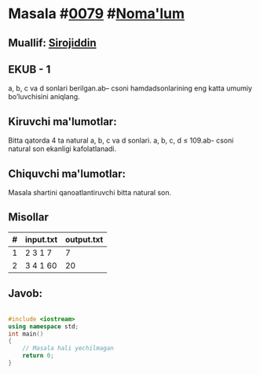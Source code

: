 
<h1>Masala #<a href="https://robocontest.uz/tasks/0079">0079</a> #<a href="https://robocontest.uz/tasks?category=1">Noma'lum</a></h1>
<h2> Muallif: <a href="https://robocontest.uz/profile/sirojiddin">Sirojiddin</a></h2>
<h2>EKUB - 1</h2>
<p>a, b, c va d sonlari berilgan.ab– csoni hamdadsonlarining eng katta umumiy bo’luvchisini aniqlang.</p>
<h2>Kiruvchi ma'lumotlar:</h2>
<p>Bitta qatorda 4 ta natural a, b, c va d sonlari. a, b, c, d ≤ 109.ab- csoni natural son ekanligi kafolatlanadi.</p>
<h2>Chiquvchi ma'lumotlar:</h2>
<p>Masala shartini qanoatlantiruvchi bitta natural son.</p>
<h2>Misollar</h2>
<table>
    <thead>
        <tr>
            <th>#</th>
            <th>input.txt</th>
            <th>output.txt</th>
        </tr>
    </thead>
    <tbody>
            <tr>
                <td>1</td>
                <td>2 3 1 7</td>
                <td>7</td>
            </tr>
            <tr>
                <td>2</td>
                <td>3 4 1 60</td>
                <td>20</td>
            </tr>
    </tbody>
    </table>
    
<h2>Javob:</h2>

######
```cpp
#include <iostream>
using namespace std;
int main()
{
    // Masala hali yechilmagan
    return 0;
}
```
